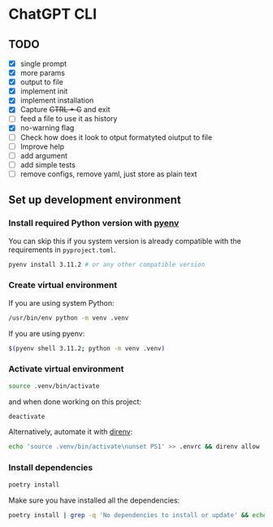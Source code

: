 # ChatGPT CLI

## TODO
- [X] single prompt
- [X] more params
- [X] output to file
- [X] implement init
- [X] implement installation
- [X] Capture ~~CTRL + C~~ and exit
- [ ] feed a file to use it as history
- [X] no-warning flag
- [ ] Check how does it look to otput formatyted oiutput to file
- [ ] Improve help
- [ ] add argument
- [ ] add simple tests
- [ ] remove configs, remove yaml, just store as plain text

## Set up development environment

### Install required Python version with [pyenv](https://github.com/pyenv/pyenv)

You can skip this if you system version is already compatible with the
requirements in `pyproject.toml`.

```bash
pyenv install 3.11.2 # or any other compatible version
```

### Create virtual environment

If you are using system Python:
```bash
/usr/bin/env python -m venv .venv
```

If you are using pyenv:
```bash
$(pyenv shell 3.11.2; python -m venv .venv)
```

### Activate virtual environment

```bash
source .venv/bin/activate
```

and when done working on this project:

```bash
deactivate
```

Alternatively, automate it with [direnv](https://direnv.net/):
```bash
echo 'source .venv/bin/activate\nunset PS1' >> .envrc && direnv allow
```

### Install dependencies

```bash
poetry install
```

Make sure you have installed all the dependencies:
```bash
poetry install | grep -q 'No dependencies to install or update' && echo "All good\!" || echo "Some packages are missing :("
```
